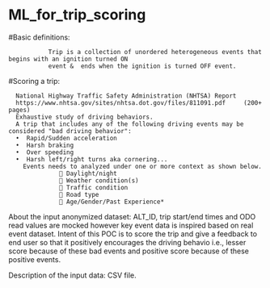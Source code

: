 # ML_for_trip_scoring

#Basic definitions:

               Trip is a collection of unordered heterogeneous events that begins with an ignition turned ON
               event &  ends when the ignition is turned OFF event. 

#Scoring a trip:

      National Highway Traffic Safety Administration (NHTSA) Report
      https://www.nhtsa.gov/sites/nhtsa.dot.gov/files/811091.pdf     (200+ pages)
      Exhaustive study of driving behaviors.
      A trip that includes any of the following driving events may be considered "bad driving behavior":
      •	 Rapid/Sudden acceleration
      •	 Harsh braking
      •	 Over speeding
      •	 Harsh left/right turns aka cornering...
        Events needs to analyzed under one or more context as shown below.
                  	Daylight/night
                  	Weather condition(s)
                  	Traffic condition
                  	Road type
                  	Age/Gender/Past Experience*
                  
About the input anonymized dataset:
          ALT_ID, trip start/end times and ODO read values are  mocked however key event data is inspired based on real event dataset.
   Intent of this POC is to score the trip and give a feedback to end user so that it positively 
   encourages the driving behavio i.e., lesser score because of these bad events and positive score because of these positive events.
   
   
   Description of the input data: CSV file.
   

